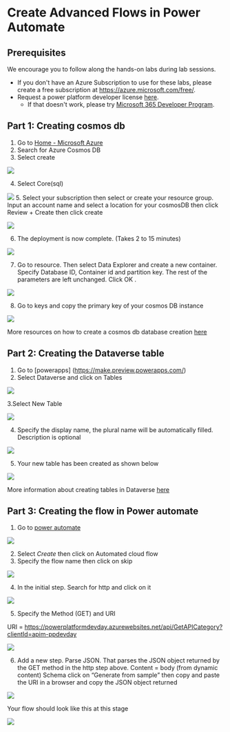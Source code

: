 
# Create Advanced Flows in Power Automate

## Prerequisites

We encourage you to follow along the hands-on labs during lab sessions.

* If you don't have an Azure Subscription to use for these labs, please create a free subscription at https://azure.microsoft.com/free/.
* Request a power platform developer license [here](https://go.microsoft.com/fwlink/?LinkId=2180357&clcid=0x409).
    * If that doesn't work, please try  [Microsoft 365 Developer Program](https://docs.microsoft.com/en-us/office/developer-program/microsoft-365-developer-program#join-the-microsoft-365-developer-program).
    
## Part 1: Creating cosmos db
1.	Go to [Home - Microsoft Azure](portal.azure.com)
2.	Search for Azure Cosmos DB
3.	Select create

![](images/3.png) 

4.	Select Core(sql)

![](images/4.png) 
5.	Select your subscription then select or create your resource group. Input an  account name and select a location for your cosmosDB then click Review + Create then click create

![](images/5.png) 
 

6.	The deployment is now complete. (Takes 2 to 15 minutes)

![](images/6.png) 

7.	Go to resource. Then select Data Explorer and create a new container. Specify Database ID, Container id and  partition key. The rest of the parameters are left unchanged. Click OK .

![](images/7.png) 
 

8.	Go to keys and copy the primary key of your cosmos DB instance

![](images/8.png) 
 

More resources on how to create a cosmos db database creation [here](https://docs.microsoft.com/en-us/azure/cosmos-db/sql/create-cosmosdb-resources-portal)

## Part 2: Creating the Dataverse table
1.	Go to [powerapps] (https://make.preview.powerapps.com/)
2.	Select Dataverse and click on Tables

![](images/d1.png) 

3.Select New Table

![](images/d2.png) 

4. Specify the display name, the plural name will be automatically filled. Description is optional

![](images/d3.png) 

5. Your new table has been created as shown below

![](images/d4.png) 

More information about creating tables in Dataverse [here](https://docs.microsoft.com/en-us/learn/modules/get-started-with-powerapps-common-data-service/)

## Part 3: Creating the flow in Power automate
1. Go to [power automate](https://make.preview.powerautomate.com/)

![](images/f1.png) 

2. Select *Create* then click on Automated cloud flow
3.	Specify the flow name then click on skip

![](images/f2.png) 

4.	In the initial step. Search for http and click on it

![](images/f3.png) 

5.	Specify the Method (GET) and URI

URI = https://powerplatformdevday.azurewebsites.net/api/GetAPICategory?clientId=apim-ppdevday

![](images/f4.png) 

6.	Add a new step. Parse JSON. That parses the JSON object returned by the GET method in the http step above.
Content = body (from dynamic content)
Schema click on “Generate from sample” then  copy and paste the URI in a browser and copy the JSON object returned

![](images/f5.png) 

Your flow should look like this at this stage

![](images/f6.png) 

